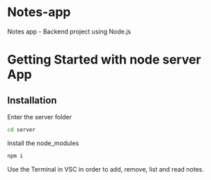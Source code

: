 # Notes-app

Notes app - Backend project using Node.js

# Getting Started with node server App

## Installation

Enter the server folder

```bash
cd server
```

Install the node_modules

```bash
npm i
```

Use the Terminal in VSC in order to add, remove, list and read notes.
